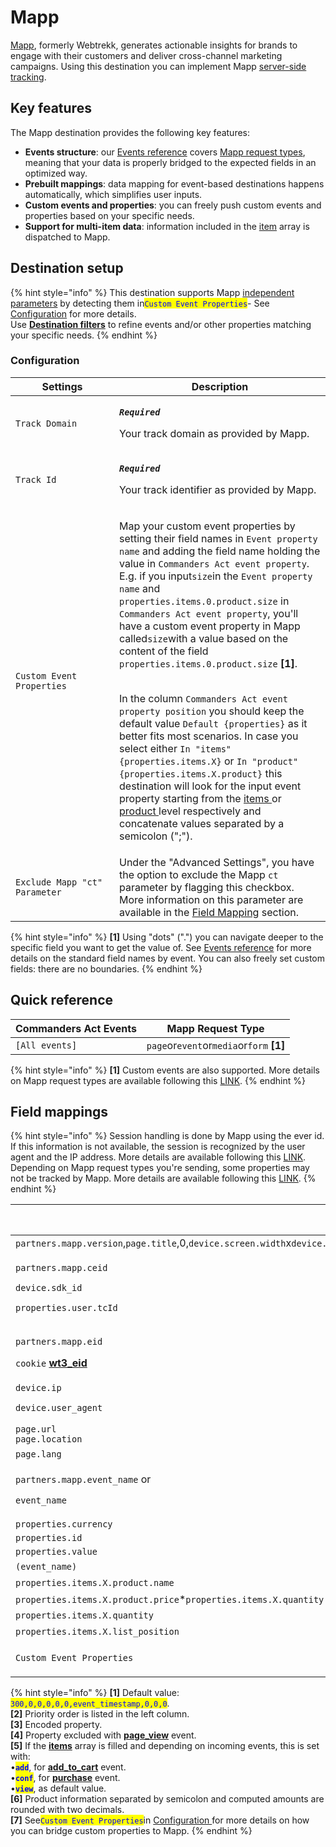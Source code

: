 # Mapp

[Mapp](https://mapp.com/), formerly Webtrekk, generates actionable insights for brands to engage with their customers and deliver cross-channel marketing campaigns. Using this destination you can implement Mapp [server-side tracking](https://documentation.mapp.com/1.0/en/server-to-server-7240721.html).&#x20;

## Key features

The Mapp destination provides the following key features:

* **Events structure**: our [Events reference](https://community.commandersact.com/platform-x/developers/tracking/events-reference) covers [Mapp request types](https://documentation.mapp.com/1.0/en/which-request-types-are-supported-by-mapp-intelligence-36143348.html), meaning that your data is properly bridged to the expected fields in an optimized way.
* **Prebuilt mappings**: data mapping for event-based destinations happens automatically, which simplifies user inputs.
* **Custom events and properties**: you can freely push custom events and properties based on your specific needs.
* **Support for multi-item data**: information included in the [item](https://community.commandersact.com/platform-x/developers/tracking/events-reference#item) array is dispatched to Mapp.

## Destination setup

{% hint style="info" %}
This destination supports Mapp [independent parameters](https://documentation.mapp.com/1.0/en/implementation-3-setup-options-for-the-tracking-of-elements-7209582.html#id-.Implementation3SetupOptionsfortheTrackingofElementsv1.0-12.2Independentparameters) by detecting them in<mark style="color:blue;">`Custom Event Properties`</mark>- See [Configuration](mapp.md#configuration) for more details. \
Use [**Destination filters**](https://doc.commandersact.com/features/destinations/destination-filters) to refine events and/or other properties matching your specific needs.
{% endhint %}

### Configuration

<table><thead><tr><th width="150">Settings</th><th>Description</th></tr></thead><tbody><tr><td><code>Track Domain</code></td><td><p><em><strong><code>Required</code></strong></em></p><p>Your track domain as provided by Mapp.</p></td></tr><tr><td><code>Track Id</code></td><td><p><em><strong><code>Required</code></strong></em></p><p>Your track identifier as provided by Mapp.</p></td></tr><tr><td><code>Custom Event Properties</code></td><td><p>Map your custom event properties by setting their field names in <code>Event property name</code> and adding the field name holding the value in <code>Commanders Act event property</code>. E.g. if you input<code>size</code>in the <code>Event property name</code> and <code>properties.items.0.product.size</code> in <code>Commanders Act event property</code>, you'll have a custom event property in Mapp called<code>size</code>with a value based on the content of the field <code>properties.items.0.product.size</code> <strong>[1]</strong>.</p><p><br>In the column <code>Commanders Act event property position</code> you should keep the default value <code>Default {properties}</code> as it better fits most  scenarios. In case you select either <code>In "items" {properties.items.X}</code> or <code>In "product" {properties.items.X.product}</code> this destination will look for the input event property starting from the <a href="https://community.commandersact.com/platform-x/developers/tracking/events-reference#item">items </a>or <a href="https://community.commandersact.com/platform-x/developers/tracking/events-reference#product">product </a>level respectively and concatenate values separated by a semicolon (";").</p></td></tr><tr><td><code>Exclude Mapp "ct" Parameter</code></td><td>Under the "Advanced Settings", you have the option to exclude the Mapp <code>ct</code> parameter by flagging this checkbox. More information on this parameter are available in the <a href="mapp.md#field-mappings">Field Mapping</a> section.</td></tr></tbody></table>



{% hint style="info" %}
**\[1]** Using "dots" (".") you can navigate deeper to the specific field you want to get the value of. See [Events reference](https://community.commandersact.com/platform-x/developers/tracking/events-reference) for more details on the standard field names by event. You can also freely set custom fields: there are no boundaries.
{% endhint %}

## Quick reference

| Commanders Act Events | Mapp Request Type                         |
| --------------------- | ----------------------------------------- |
| `[All events]`        | `page`or`event`or`media`or`form` **\[1]** |

{% hint style="info" %}
**\[1]** Custom events are also supported. More details on Mapp request types are available following this [LINK](https://documentation.mapp.com/1.0/en/which-request-types-are-supported-by-mapp-intelligence-36143348.html).
{% endhint %}

## Field mappings

{% hint style="info" %}
Session handling is done by Mapp using the ever id. If this information is not available, the session is recognized by the user agent and the IP address. More details are available following this [LINK](https://documentation.mapp.com/1.0/en/session-and-visitor-handling-7240758.html).\
Depending on Mapp request types you're sending, some properties may not be tracked by Mapp. More details are available following this [LINK](https://documentation.mapp.com/1.0/en/which-request-types-are-supported-by-mapp-intelligence-36143348.html).
{% endhint %}

<table><thead><tr><th width="418">Commanders Act Properties</th><th>Mapp Properties</th></tr></thead><tbody><tr><td><code>partners.mapp.version</code>,<code>page.title</code>,0,<code>device.screen.width</code>x<code>device.screen.height</code>,<code>device.density</code>,0,<code>event_timestamp</code>,<code>page.referrer</code>,<code>device.screen.width</code>x<code>device.screen.height</code>,0</td><td><code>p</code> <strong>[1]</strong></td></tr><tr><td><p><code>partners.mapp.ceid</code></p><p><code>device.sdk_id</code></p><p><code>properties.user.tcId</code></p></td><td><code>ceid</code> <strong>[2]</strong></td></tr><tr><td><p><code>partners.mapp.eid</code> </p><p><code>cookie</code> <a href="https://documentation.mapp.com/1.0/en/session-and-visitor-handling-7240758.html"><strong>wt3_eid</strong></a></p></td><td><code>eid</code> <strong>[2]</strong></td></tr><tr><td><code>device.ip</code></td><td><code>X-WT-IP</code></td></tr><tr><td><code>device.user_agent</code></td><td><code>X-WT-UA</code> <strong>[3]</strong></td></tr><tr><td><code>page.url</code><br><code>page.location</code></td><td><code>X-WT-RQ</code> <strong>[2][3]</strong></td></tr><tr><td><code>page.lang</code></td><td><code>la</code></td></tr><tr><td><p><code>partners.mapp.event_name</code> or</p><p><code>event_name</code></p></td><td><code>ct</code> <strong>[2][4]</strong></td></tr><tr><td><code>properties.currency</code></td><td><code>cr</code></td></tr><tr><td><code>properties.id</code></td><td><code>oi</code></td></tr><tr><td><code>properties.value</code></td><td><code>ov</code></td></tr><tr><td><code>(event_name)</code></td><td><code>st</code> <strong>[5]</strong></td></tr><tr><td><code>properties.items.X.product.name</code></td><td><code>ba</code> <strong>[6]</strong></td></tr><tr><td><code>properties.items.X.product.price</code>*<code>properties.items.X.quantity</code></td><td><code>co</code> <strong>[6]</strong></td></tr><tr><td><code>properties.items.X.quantity</code></td><td><code>qn</code> <strong>[6]</strong></td></tr><tr><td><code>properties.items.X.list_position</code></td><td><code>plp</code> <strong>[6]</strong></td></tr><tr><td><code>Custom Event Properties</code></td><td><code>[Custom Property Name]</code> <strong>[7]</strong></td></tr></tbody></table>

{% hint style="info" %}
**\[1]** Default value: <mark style="color:blue;">`300,0,0,0,0,0,event_timestamp,0,0,0`</mark>.\
**\[2]** Priority order is listed in the left column.\
**\[3]** Encoded property.\
**\[4]** Property excluded with [**page\_view**](https://doc.commandersact.com/developers/tracking/events-reference#page\_view) event. \
**\[5]** If the [**items**](https://community.commandersact.com/platform-x/developers/tracking/events-reference#item) array is filled and depending on incoming events, this is set with:\
&#x20;     •<mark style="color:blue;">**`add`**</mark>, for [**add\_to\_cart**](https://doc.commandersact.com/developers/tracking/events-reference#add\_to\_cart) event.\
&#x20;     •<mark style="color:blue;">**`conf`**</mark>, for [**purchase**](https://doc.commandersact.com/developers/tracking/events-reference#purchase) event.\
&#x20;     •<mark style="color:blue;">**`view`**</mark>, as default value.\
**\[6]** Product information separated by semicolon and computed amounts are rounded with two decimals.\
**\[7]** See<mark style="color:blue;">`Custom Event Properties`</mark>in [Configuration ](mapp.md#configuration)for more details on how you can bridge custom properties to Mapp.
{% endhint %}
